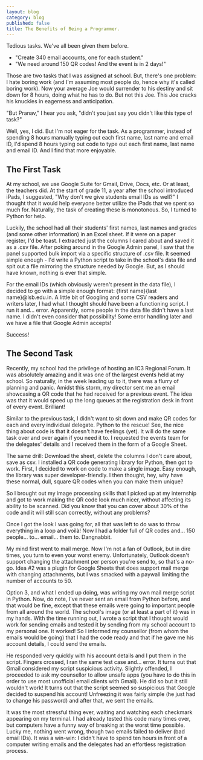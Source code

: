 ```yaml
---
layout: blog
category: blog
published: false
title: The Benefits of Being a Programmer.
---
```

Tedious tasks. We've all been given them before.

- "Create 340 email accounts, one for each student."
- "We need around 150 QR codes! And the event is in 2 days!"

Those are two tasks that I was assigned at school. But, there's one problem: I hate boring work (and I'm assuming most people do, hence why it's called boring work). Now your average Joe would surrender to his destiny and sit down for 8 hours, doing what he has to do. But not this Joe. This Joe cracks his knuckles in eagerness and anticipation.

"But Pranav," I hear you ask, "didn't you just say you didn't like this type of task?"

Well, yes, I did. But I'm not eager for the task. As a programmer, instead of spending 8 hours manually typing out each first name, last name and email ID, I'd spend 8 hours typing out code to type out each first name, last name and email ID. And I find that more enjoyable.

## The First Task

At my school, we use Google Suite for Gmail, Drive, Docs, etc. Or at least, the teachers did. At the start of grade 11, a year after the school introduced iPads, I suggested, "Why don't we give students email IDs as well?" I thought that it would help everyone better utilize the iPads that we spent so much for. Naturally, the task of creating these is monotonous. So, I turned to Python for help.

Luckily, the school had all their students' first names, last names and grades (and some other information) in an Excel sheet. If it were on a paper register, I'd be toast. I extracted just the columns I cared about and saved it as a .csv file. After poking around in the Google Admin panel, I saw that the panel supported bulk import via a specific structure of .csv file. It seemed simple enough - I'd write a Python script to take in the school's data file and spit out a file mirroring the structure needed by Google. But, as I should have known, nothing is ever that simple.

For the email IDs (which obviously weren't present in the data file), I decided to go with a simple enough format: {first name}{last name}@lsb.edu.in. A little bit of Googling and some CSV readers and writers later, I had what I thought should have been a functioning script. I run it and... error. Apparently, some people in the data file didn't have a last name. I didn't even consider that possibility! Some error handling later and we have a file that Google Admin accepts!

Success!

## The Second Task

Recently, my school had the privilege of hosting an IC3 Regional Forum. It was absolutely amazing and it was one of the largest events held at my school. So naturally, in the week leading up to it, there was a flurry of planning and panic. Amidst this storm, my director sent me an email showcasing a QR code that he had received for a previous event. The idea was that it would speed up the long queues at the registration desk in front of every event. Brilliant!

Similar to the previous task, I didn't want to sit down and make QR codes for each and every individual delegate. Python to the rescue! See, the nice thing about code is that it doesn't have feelings (yet). It will do the same task over and over again if you need it to. I requested the events team for the delegates' details and I received them in the form of a Google Sheet.

The same drill: Download the sheet, delete the columns I don't care about, save as csv. I installed a QR code generating library for Python, then got to work. First, I decided to work on code to make a single image. Easy enough, the library was super developer-friendly. I then thought, hey, why have these normal, dull, square QR codes when you can make them unique?

So I brought out my image processing skills that I picked up at my internship and got to work making the QR code look much nicer, without affecting its ability to be scanned. Did you know that you can cover about 30% of the code and it will still scan correctly, without any problems?

Once I got the look I was going for, all that was left to do was to throw everything in a loop and voilà! Now I had a folder full of QR codes and... 150 people... to... email... them to. Dangnabbit.

My mind first went to mail merge. Now I'm not a fan of Outlook, but in dire times, you turn to even your worst enemy. Unfortunately, Outlook doesn't support changing the attachment per person you're send to, so that's a no-go. Idea #2 was a plugin for Google Sheets that does support mail merge with changing attachments, but I was smacked with a paywall limiting the number of accounts to 50.

Option 3, and what I ended up doing, was writing my own mail merge script in Python. Now, do note, I've never sent an email from Python before, and that would be fine, except that these emails were going to important people from all around the world. The school's image (or at least a part of it) was in my hands. With the time running out, I wrote a script that I thought would work for sending emails and tested it by sending from my school account to my personal one. It worked! So I informed my counsellor (from whom the emails would be going) that I had the code ready and that if he gave me his account details, I could send the emails.

He responded very quickly with his account details and I put them in the script. Fingers crossed, I ran the same test case and... error. It turns out that Gmail considered my script suspicious activity. Slightly offended, I proceeded to ask my counsellor to allow unsafe apps (you have to do this in order to use most unofficial email clients with Gmail). He did so but it still wouldn't work! It turns out that the script seemed so suspicious that Google decided to suspend his account! Unfreezing it was fairly simple (he just had to change his password) and after that, we sent the emails.

It was the most stressful thing ever, waiting and watching each checkmark appearing on my terminal. I had already tested this code many times over, but computers have a funny way of breaking at the worst time possible. Lucky me, nothing went wrong, though two emails failed to deliver (bad email IDs). It was a win-win: I didn't have to spend ten hours in front of a computer writing emails and the delegates had an effortless registration process.